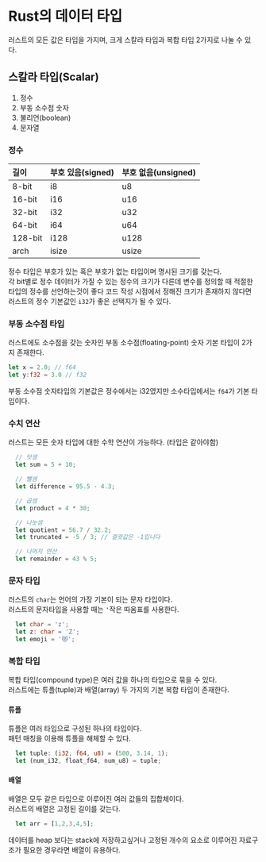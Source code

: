 # Rust의 데이터 타입

러스트의 모든 값은 타입을 가지며, 크게 스칼라 타입과 복합 타입 2가지로 나눌 수 있다.

## 스칼라 타입(Scalar)

1. 정수
2. 부동 소수점 숫자
3. 불리언(boolean)
4. 문자열

### 정수

| 길이    | 부호 있음(signed) | 부호 없음(unsigned) |
| :------ | :---------------- | :------------------ |
| 8-bit   | i8                | u8                  |
| 16-bit  | i16               | u16                 |
| 32-bit  | i32               | u32                 |
| 64-bit  | i64               | u64                 |
| 128-bit | i128              | u128                |
| arch    | isize             | usize               |

정수 타입은 부호가 있는 혹은 부호가 없는 타입이며 명시된 크기를 갖는다.  
각 bit별로 정수 데이터가 가질 수 있는 정수의 크기가 다른데 변수를 정의할 때 적절한 타입의 정수를 선언하는것이 좋다 코드 작성 시점에서 정해진 크기가 존재하지 않다면 러스트의 정수 기본값인 `i32`가 좋은 선택지가 될 수 있다.

### 부동 소수점 타입

러스트에도 소수점을 갖는 숫자인 부동 소수점(floating-point) 숫자 기본 타입이 2가지 존재한다.

```rust
let x = 2.0; // f64
let y:f32 = 3.0 // f32
```

부동 소수점 숫자타입의 기본값은 정수에서는 i32였지만 소수타입에서는 `f64`가 기본 타입이다.

### 수치 연산

러스트는 모든 숫자 타입에 대한 수학 연산이 가능하다. (타입은 같아야함)

```rust
  // 덧셈
  let sum = 5 + 10;

  // 뺄셈
  let difference = 95.5 - 4.3;

  // 곱셈
  let product = 4 * 30;

  // 나눗셈
  let quotient = 56.7 / 32.2;
  let truncated = -5 / 3; // 결괏값은 -1입니다

  // 나머지 연산
  let remainder = 43 % 5;
```

### 문자 타입

러스트의 `char`는 언어의 가장 기본이 되는 문자 타입이다.  
러스트의 문자타입을 사용할 때는 `'`작은 따옴표를 사용한다.

```rust
  let char = 'z';
  let z: char = 'Z';
  let emoji = '😻';
```

### 복합 타입

복합 타입(compound type)은 여러 값을 하나의 타입으로 묶을 수 있다.  
러스트에는 튜플(tuple)과 배열(array) 두 가지의 기본 복합 타입이 존재한다.

#### 튜플

튜플은 여러 타입으로 구성된 하나의 타입이다.  
패턴 매칭을 이용해 튜플을 해체할 수 있다.

```rust
  let tuple: (i32, f64, u8) = (500, 3.14, 1);
  let (num_i32, float_f64, num_u8) = tuple;
```

#### 배열

배열은 모두 같은 타입으로 이루어진 여러 값들의 집합체이다.  
러스트의 배열은 고정된 길이를 갖는다.

```rust
  let arr = [1,2,3,4,5];
```

데이터를 heap 보다는 stack에 저장하고싶거나 고정된 개수의 요소로 이루어진 자료구조가 필요한 경우라면 배열이 유용하다.

